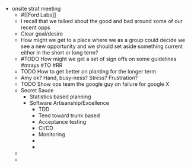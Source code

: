 - onsite strat meeting
	- #[[Ford Labs]]
	- I recall that we talked about the good and bad around some of our recent opps
	- Clear goal/desire
	- How might we get to a place where we as a group could decide we see a new opportunity and we should set aside something current either in the short or long term?
	- #TODO How might we get a set of sign offs on some guidelines #mrays #TO #RR
	- TODO How to get better on planting for the longer term
	- Amy ok? Hand, busy-ness? Stress? Frustration?
	- TODO Show ops team the google guy on failure for google X
	- Secret Sauce
		- Statistics based planning
		- Software Artisanship/Excellence
			- TDD
			- Tend toward trunk based
			- Acceptance testing
			- CI/CD
			- Monitoring
			-
			-
	-
	-